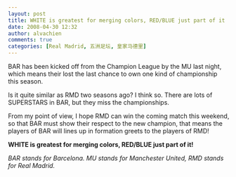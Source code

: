 ```yaml
---
layout: post
title: WHITE is greatest for merging colors, RED/BLUE just part of it
date: 2008-04-30 12:32
author: alvachien
comments: true
categories: [Real Madrid, 五洲足坛, 皇家马德里]
---
```


BAR has been kicked off from the Champion League by the MU last night, which means their lost the last chance to own one kind of championship this season.

Is it quite similar as RMD two seasons ago? I think so. There are lots of SUPERSTARS in BAR, but they miss the championships.

From my point of view, I hope RMD can win the coming match this weekend, so that BAR must show their respect to the new champion, that means the players of BAR will lines up in formation greets to the players of RMD!

**WHITE is greatest for merging colors, RED/BLUE just part of it!**

*BAR stands for Barcelona. MU stands for Manchester United, RMD stands for Real Madrid.*
